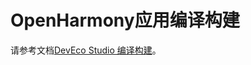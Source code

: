 # OpenHarmony应用编译构建

请参考文档[DevEco Studio 编译构建](https://developer.harmonyos.com/cn/docs/documentation/doc-guides-V3/ohos-building-overview-0000001263360495-V3)。

